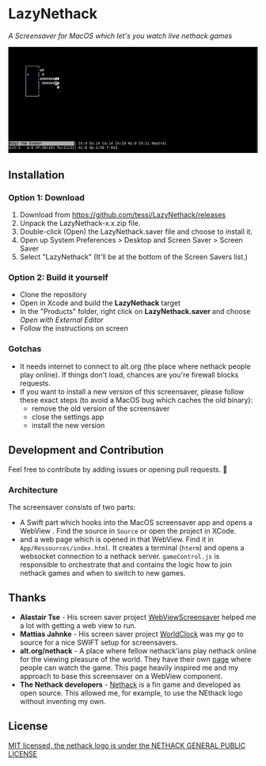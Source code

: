 # LazyNethack

*A Screensaver for MacOS which let's you watch live nethack games*

![the running screensaver](lazy_nethack.gif)

## Installation

### Option 1: Download

1. Download from https://github.com/tessi/LazyNethack/releases
1. Unpack the LazyNethack-x.x.zip file.
1. Double-click (Open) the LazyNethack.saver file and choose to install it.
1. Open up System Preferences > Desktop and Screen Saver > Screen Saver
1. Select "LazyNethack" (It'll be at the bottom of the Screen Savers list.)


### Option 2: Build it yourself

* Clone the repository
* Open in Xcode and build the **LazyNethack** target
* In the "Products" folder, right click on **LazyNethack.saver** and choose *Open with External Editor*
* Follow the instructions on screen

### Gotchas

* It needs internet to connect to alt.org (the place where nethack people play online). If things don't load, chances are you're firewall blocks requests.
* If you want to install a new version of this screensaver, please follow these exact steps (to avoid a MacOS bug which caches the old binary):
  * remove the old version of the screensaver
  * close the settings app
  * install the new version

## Development and Contribution

Feel free to contribute by adding issues or opening pull requests. 🌷

### Architecture

The screensaver consists of two parts:

* A Swift part which hooks into the MacOS screensaver app and opens a WebView . Find the source in `Source` or open the project in XCode.
* and a web page which is opened in that WebView. Find it in `App/Ressources/index.html`. It creates a terminal (`hterm`) and opens a websocket connection to a nethack server. `gameControl.js` is responsible to orchestrate that and contains the logic how to join nethack games and when to switch to new games.

## Thanks

* **Alastair Tse** - His screen saver project [WebViewScreensaver](https://github.com/liquidx/webviewscreensaver) helped me a lot with getting a web view to run.
* **Mattias Jahnke** - His screen saver project [WorldClock](https://github.com/mattiasjahnke/WordClock) was my go to source for a nice SWIFT setup for screensavers.
* **alt.org/nethack** - A place where fellow nethack'ians play nethack online for the viewing pleasure of the world. They have their own [page]() where people can watch the game. This page heavily inspired me and my approach to base this screensaver on a WebView component.
* **The Nethack developers** - [Nethack](https://www.nethack.org/) is a fin game and developed as open source. This allowed me, for example, to use the NEthack logo without inventing my own.

## License

[MIT licensed, the nethack logo is under the NETHACK GENERAL PUBLIC LICENSE](https://github.com/tessi/LazyNethack/blob/master/LICENSE)
